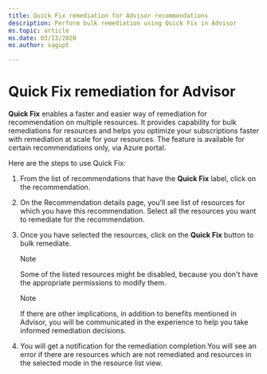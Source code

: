 ```yaml
---
title: Quick Fix remediation for Advisor recommendations
description: Perform bulk remediation using Quick Fix in Advisor
ms.topic: article
ms.date: 03/13/2020
ms.author: sagupt

---
```


# Quick Fix remediation for Advisor
**Quick Fix** enables a faster and easier way of remediation for recommendation on multiple resources. It provides capability for bulk remediations for resources and helps you optimize your subscriptions faster with remediation at scale for your resources.
The feature is available for certain recommendations only, via Azure portal.

Here are the steps to use Quick Fix:

1. From the list of recommendations that have the **Quick Fix** label, click on the recommendation.

2. On the Recommendation details page, you'll see list of resources for which you have this recommendation. Select all the resources you want to remediate for the recommendation.

3. Once you have selected the resources, click on the **Quick Fix** button to bulk remediate.

   > [!NOTE]
   > Some of the listed resources might be disabled, because you don't have the appropriate permissions to modify them.
   
   > [!NOTE]
   > If there are other implications, in addition to benefits mentioned in Advisor, you will be communicated in the experience to help you take informed remediation decisions.
   
4. You will get a notification for the remediation completion.You will see an error if there are resources which are not remediated and resources in the selected mode in the resource list view.  
